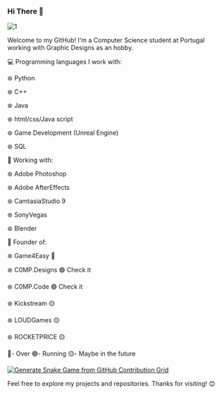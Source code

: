 ### Hi There 👋

![1](https://github.com/C0MPL3Xscs/C0MPL3Xscs/assets/82287232/671f84be-60aa-4c4e-8fcb-c2dbd6a3029e)

Welcome to my GitHub! I'm a Computer Science student at Portugal working with Graphic Designs as an hobby.

💻 Programming languages I work with:

  ⊛ Python

  ⊛ C++
  
  ⊛ Java
  
  ⊛ html/css/Java script
  
  ⊛ Game Development (Unreal Engine)
  
  ⊛ SQL
  
  🎨 Working with:

  ⊛ Adobe Photoshop
  
  ⊛ Adobe AfterEffects
  
  ⊛ CamtasiaStudio 9
  
  ⊛ SonyVegas
  
  ⊛ Blender
  
  🤵 Founder of:

⊛ Game4Easy 🔴

⊛ C0MP.Designs 🟢 Check it

⊛ C0MP.Code 🟢 Check it

⊛ Kickstream 🟡

⊛ LOUDGames 🟡

⊛ ROCKETPRICE 🟡

🔴- Over 🟢- Running 🟡- Maybe in the future

[![Generate Snake Game from GitHub Contribution Grid](https://github.com/C0MPL3Xscs/SnakeGame/actions/workflows/snake.yml/badge.svg)](https://github.com/C0MPL3Xscs/SnakeGame/actions/workflows/snake.yml)
  
Feel free to explore my projects and repositories. Thanks for visiting! 😊
